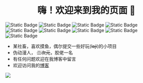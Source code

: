 <div align="center">
    <h1> 嗨！欢迎来到我的页面 👋</h1>
</div>

![Static Badge](https://img.shields.io/badge/Kotlin-1.9-purple)
![Static Badge](https://img.shields.io/badge/Android-Q-green)
![Static Badge](https://img.shields.io/badge/Golang-1.20-blue)
![Static Badge](https://img.shields.io/badge/Java-17-red)
![Static Badge](https://img.shields.io/badge/python-3.10-orange)
![Static Badge](https://img.shields.io/badge/Linux-green)
![Static Badge](https://img.shields.io/badge/Ubuntu-20.04-orange)
![Static Badge](https://img.shields.io/badge/Raspberry_PI-5-green)
![Static Badge](https://img.shields.io/badge/Iot-Dev-blue)


- 某社畜，喜欢摸鱼，偶尔提交一些好玩(~~laji~~)的小项目
- 伪动漫人， ~~二次元~~，胶佬一名
- 有任何问题欢迎在我博客中留言
- 欢迎访问我的[博客](https://umb.ink/)

<a href="#">
    <img align="left" src="https://github-readme-stats.vercel.app/api?username=Dev-Umb&show_icons=true&hide_border=true&icon_color=434343&title_color=a4a4a4">
</a>
